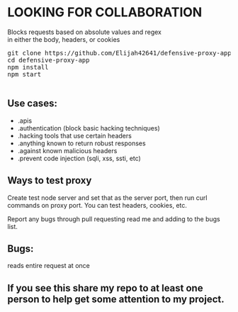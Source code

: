 
<h1> LOOKING FOR COLLABORATION </h1>


Blocks requests based on absolute values and regex <br>
in either the body, headers, or cookies
  <pre>
git clone https://github.com/Elijah42641/defensive-proxy-app
cd defensive-proxy-app
npm install
npm start
  </pre>

  <h2>Use cases:</h2>
  <ul>
    <li>.apis</li>
    <li>.authentication (block basic hacking techniques)</li>
    <li>.hacking tools that use certain headers</li>
    <li>.anything known to return robust responses</li>
    <li>.against known malicious headers</li>
    <li>.prevent code injection (sqli, xss, ssti, etc)</li>
  </ul>

  <h2>Ways to test proxy</h2>
  <p>Create test node server and set that as the server port, then run curl commands on proxy port. You can test headers, cookies, etc.</p>
  <p>Report any bugs through pull requesting read me and adding to the bugs list.</p>

  <h2>Bugs:</h2>
  <p> reads entire request at once </p>

  <h2>If you see this share my repo to at least one person to help get some attention to my project.</h2>
